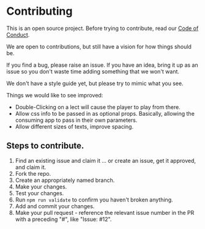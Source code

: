 # Contributing

This is an open source project. Before trying to contribute, read our [Code of Conduct](./CODE_OF_CONDUCT.md).

We are open to contributions, but still have a vision for how things should be.

If you find a bug, please raise an issue. If you have an idea, bring it up as an issue so you don't waste time adding something that we won't want.

We don't have a style guide yet, but please try to mimic what you see.

Things we would like to see improved:

- Double-Clicking on a lect will cause the player to play from there.
- Allow css info to be passed in as optional props. Basically, allowing the consuming app to pass in their own parameters.
- Allow different sizes of texts, improve spacing.

## Steps to contribute.

1. Find an existing issue and claim it ... or create an issue, get it approved, and claim it.
2. Fork the repo.
3. Create an appropriately named branch.
4. Make your changes.
5. Test your changes.
6. Run `npm run validate` to confirm you haven't broken anything.
7. Add and commit your changes.
8. Make your pull request - reference the relevant issue number in the PR with a preceding "#", like "Issue: #12".
